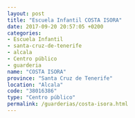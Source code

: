 ```yaml
---
layout: post
title: "Escuela Infantil COSTA ISORA"
date: 2017-09-20 20:57:05 +0200
categories:
- Escuela Infantil
- santa-cruz-de-tenerife
- alcala
- Centro público
- guarderia
name: "COSTA ISORA"
province: "Santa Cruz de Tenerife"
location: "Alcala"
code: "38016386"
type: "Centro público"
permalink: /guarderias/costa-isora.html
---
```

